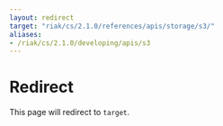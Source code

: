 ```yaml
---
layout: redirect
target: "riak/cs/2.1.0/references/apis/storage/s3/"
aliases:
- /riak/cs/2.1.0/developing/apis/s3
---
```


# Redirect

This page will redirect to `target`.
